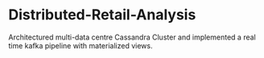 # Distributed-Retail-Analysis
Architectured multi-data centre Cassandra Cluster and implemented a real time kafka pipeline with materialized views.
